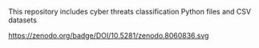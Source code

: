 This repository includes cyber threats classification Python files and CSV datasets

https://zenodo.org/badge/DOI/10.5281/zenodo.8060836.svg
